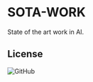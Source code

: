
# SOTA-WORK

State of the art work in AI.


## License
![GitHub](https://img.shields.io/github/license/SOTA-WORK/SOTA-WORK.svg?style=popout-square)
